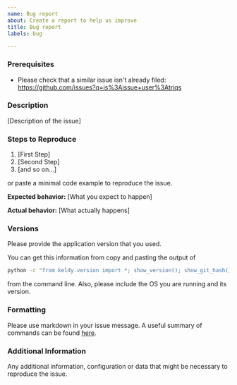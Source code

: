 ```yaml
---
name: Bug report
about: Create a report to help us improve
title: Bug report
labels: bug

---
```


### Prerequisites

* Please check that a similar issue isn't already filed: https://github.com/issues?q=is%3Aissue+user%3Atriqs

### Description

[Description of the issue]

### Steps to Reproduce

1. [First Step]
2. [Second Step]
3. [and so on...]

or paste a minimal code example to reproduce the issue.

**Expected behavior:** [What you expect to happen]

**Actual behavior:** [What actually happens]

### Versions

Please provide the application version that you used.

You can get this information from copy and pasting the output of
```bash
python -c "from keldy.version import *; show_version(); show_git_hash();"
```
from the command line. Also, please include the OS you are running and its version.

### Formatting

Please use markdown in your issue message. A useful summary of commands can be found [here](https://guides.github.com/pdfs/markdown-cheatsheet-online.pdf).

### Additional Information

Any additional information, configuration or data that might be necessary to reproduce the issue.
